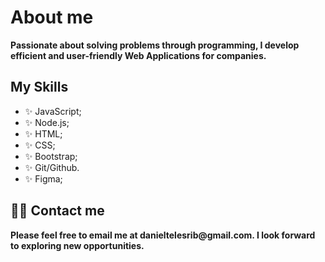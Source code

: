 <h1> About me </h1>
<p> <b>Passionate about solving problems through programming, I develop efficient and user-friendly Web Applications for companies.</b></p>

<h2> My Skills </h2>
<ul>
  <li> ✨ JavaScript; </li>
  <li> ✨ Node.js; </li>
  <li> ✨ HTML; </li>
  <li> ✨ CSS; </li>
  <li> ✨ Bootstrap; </li>
  <li> ✨ Git/Github. </li>
  <li> ✨ Figma; </li>
</ul>
  
<h2> 👨‍💻 Contact me</h2>
<p> <b> Please feel free to email me at danieltelesrib@gmail.com. I look forward to exploring new opportunities.</b> <p>

<!---
DanielTelesR/DanielTelesR is a ✨ special ✨ repository because its `README.md` (this file) appears on your GitHub profile.
You can click the Preview link to take a look at your changes.
--->
